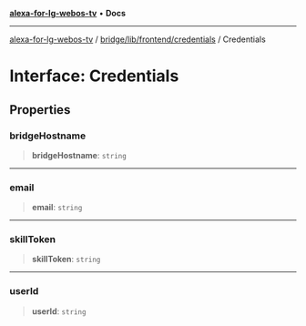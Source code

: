 [**alexa-for-lg-webos-tv**](../../../../../README.md) • **Docs**

***

[alexa-for-lg-webos-tv](../../../../../modules.md) / [bridge/lib/frontend/credentials](../README.md) / Credentials

# Interface: Credentials

## Properties

### bridgeHostname

> **bridgeHostname**: `string`

***

### email

> **email**: `string`

***

### skillToken

> **skillToken**: `string`

***

### userId

> **userId**: `string`
